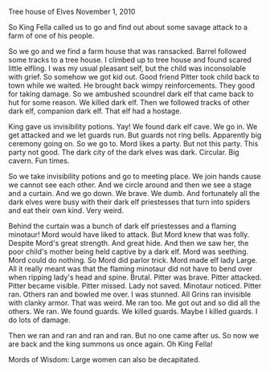 Tree house of Elves
November 1, 2010

So King Fella called us to go and find out about some savage attack to a farm of one of his people.

So we go and we find a farm house that was ransacked. Barrel followed some tracks to a tree house. I climbed up to tree house and found scared little elfling. I was my usual pleasant self, but the child was inconsolable with grief. So somehow we got kid out. Good friend Pitter took child back to town while we waited. He brought back wimpy reinforcements. They good for taking damage. So we ambushed scoundrel dark elf that came back to hut for some reason. We killed dark elf. Then we followed tracks of other dark elf, companion dark elf. That elf had a hostage.

King gave us invisibility potions. Yay! We found dark elf cave. We go in. We get attacked and we let guards run. But guards not ring bells. Apparently big ceremony going on. So we go to. Mord likes a party. But not this party. This party not good. The dark city of the dark elves was dark. Circular. Big cavern. Fun times.

So we take invisibility potions and go to meeting place. We join hands cause we cannot see each other. And we circle around and then we see a stage and a curtain. And we go down. We brave. We dumb. And fortunately all the dark elves were busy with their dark elf priestesses that turn into spiders and eat their own kind. Very weird.

Behind the curtain was a bunch of dark elf priestesses and a flaming minotaur! Mord would have liked to attack. But Mord knew that was folly. Despite Mord's great strength. And great hide. And then we saw her, the poor child's mother being held captive by a dark elf. Mord was seething. Mord could do nothing. So Mord did parlor trick. Mord made elf lady Large. All it really meant was that the flaming minotaur did not have to bend over when ripping lady's head and spine. Brutal. Pitter was brave. Pitter attacked. Pitter became visible. Pitter missed. Lady not saved. Minotaur noticed. Pitter ran. Others ran and bowled me over. I was stunned. All Grins ran invisible with clanky armor. That was weird. Me ran too. Me got out and so did all the others. We ran. We found guards. We killed guards. Maybe I killed guards. I do lots of damage.

Then we ran and ran and ran and ran. But no one came after us. So now we are back and the king summons us once again. Oh King Fella!

Mords of Wisdom: Large women can also be decapitated.